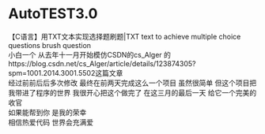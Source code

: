 # AutoTEST3.0  
【C语言】用TXT文本实现选择题刷题|TXT text to achieve multiple choice questions brush question    
小白一个 从去年十一月开始模仿CSDN的cs_Alger 的https://blog.csdn.net/cs_Alger/article/details/123874305?spm=1001.2014.3001.5502这篇文章   
经过前前后后多次修改 最终在前两天完成这么一个项目 虽然很简单 但这个项目把我带进了程序的世界 我很开心把这个做完了 在这三月的最后一天 给它一个完美的收官   
如果能帮到你 是我的荣幸    
相信热爱代码 世界会充满爱   
